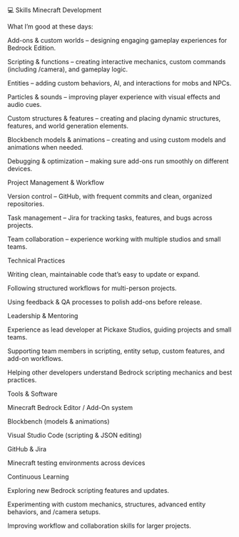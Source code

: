 💻 Skills
Minecraft Development

What I’m good at these days:

Add-ons & custom worlds – designing engaging gameplay experiences for Bedrock Edition.

Scripting & functions – creating interactive mechanics, custom commands (including /camera), and gameplay logic.

Entities – adding custom behaviors, AI, and interactions for mobs and NPCs.

Particles & sounds – improving player experience with visual effects and audio cues.

Custom structures & features – creating and placing dynamic structures, features, and world generation elements.

Blockbench models & animations – creating and using custom models and animations when needed.

Debugging & optimization – making sure add-ons run smoothly on different devices.

Project Management & Workflow

Version control – GitHub, with frequent commits and clean, organized repositories.

Task management – Jira for tracking tasks, features, and bugs across projects.

Team collaboration – experience working with multiple studios and small teams.

Technical Practices

Writing clean, maintainable code that’s easy to update or expand.

Following structured workflows for multi-person projects.

Using feedback & QA processes to polish add-ons before release.

Leadership & Mentoring

Experience as lead developer at Pickaxe Studios, guiding projects and small teams.

Supporting team members in scripting, entity setup, custom features, and add-on workflows.

Helping other developers understand Bedrock scripting mechanics and best practices.

Tools & Software

Minecraft Bedrock Editor / Add-On system

Blockbench (models & animations)

Visual Studio Code (scripting & JSON editing)

GitHub & Jira

Minecraft testing environments across devices

Continuous Learning

Exploring new Bedrock scripting features and updates.

Experimenting with custom mechanics, structures, advanced entity behaviors, and /camera setups.

Improving workflow and collaboration skills for larger projects.
